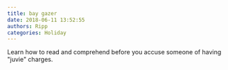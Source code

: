 ```yaml
---
title: bay gazer
date: 2018-06-11 13:52:55
authors: Ripp
categories: Holiday
---
```


 Learn how to read and comprehend before you accuse someone of having "juvie" charges.